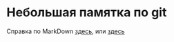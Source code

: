 # Небольшая памятка по git
Справка по MarkDown [здесь](https://gist.github.com/fomvasss/8dd8cd7f88c67a4e3727f9d39224a84c), или [здесь](https://www.markdownguide.org/cheat-sheet/)


